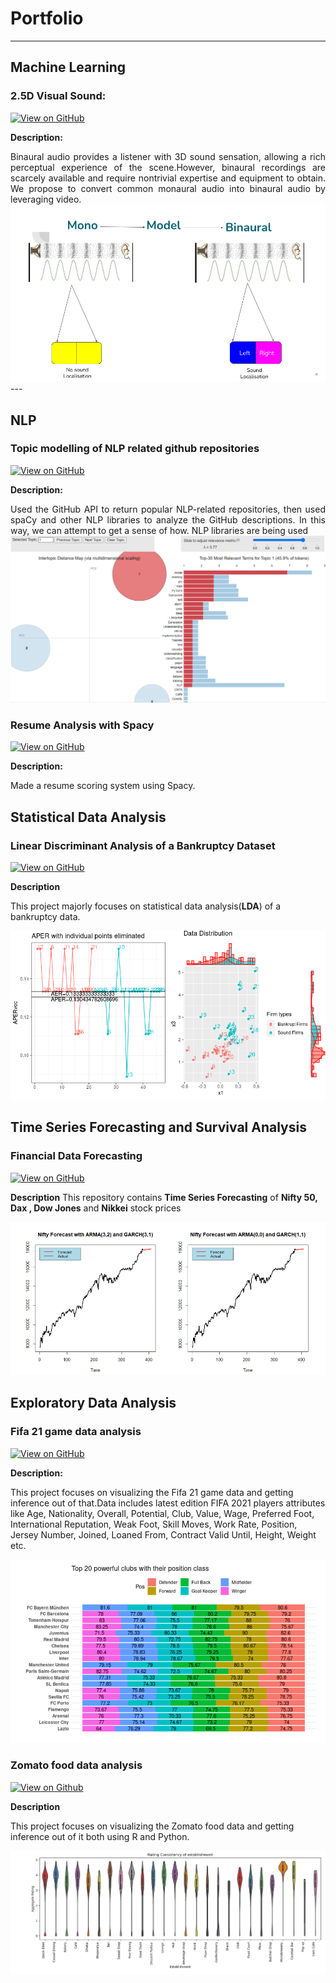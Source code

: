 # Portfolio

---

## **Machine Learning**

### 2.5D Visual Sound:

[![View on GitHub](https://img.shields.io/badge/GitHub-View_on_GitHub-blue?logo=GitHub)](https://github.com/dasdristanta13/2.5D-Visual-Sound)


**Description:** 
<div style="text-align: justify">Binaural audio provides a listener with 3D sound sensation, allowing a rich perceptual experience of the scene.However, binaural recordings are scarcely available and require nontrivial expertise and equipment to obtain. We propose to convert common monaural audio into binaural audio by leveraging video.</div>

<center><img src="images/ML_Project_report.png?raw=true"/></center>
---

## **NLP**
### Topic modelling of NLP related github repositories

[![View on GitHub](https://img.shields.io/badge/GitHub-View_on_GitHub-blue?logo=GitHub)](https://github.com/dasdristanta13/NLP_work/tree/main/Topic_modelling)


**Description:** 
<div style="text-align: justify">Used the GitHub API to return popular NLP-related repositories,
then used spaCy and other NLP libraries to analyze the GitHub
descriptions. In this way, we can attempt to get a sense of how.
NLP libraries are being used</div>

<center><img src="images/Topic_modelling.png?raw=true"/></center>

### Resume Analysis with Spacy

[![View on GitHub](https://img.shields.io/badge/GitHub-View_on_GitHub-blue?logo=GitHub)](https://github.com/dasdristanta13/NLP_work/tree/main/Resume_Analysis)


**Description:** 
<div style="text-align: justify">Made a resume scoring system using Spacy.</div>




## Statistical Data Analysis

### Linear Discriminant Analysis of a Bankruptcy Dataset
[![View on GitHub](https://img.shields.io/badge/GitHub-View_on_GitHub-blue?logo=GitHub)](https://github.com/dasdristanta13/Bankruptcy_LDA)

**Description**

This project majorly focuses on statistical data analysis(**LDA**) of a bankruptcy data.

<center><img src="images/Rplot4.png?raw=true"/></center>

## Time Series Forecasting and Survival Analysis

### Financial Data Forecasting
[![View on GitHub](https://img.shields.io/badge/GitHub-View_on_GitHub-blue?logo=GitHub)](https://github.com/dasdristanta13/Time-series)

**Description**
This repository contains **Time Series Forecasting** of **Nifty 50, Dax , Dow Jones** and **Nikkei** stock prices

<center><img src="images/Nifty_Forecast.png?raw=true"/></center>

## Exploratory Data Analysis

### Fifa 21 game data analysis
[![View on GitHub](https://img.shields.io/badge/GitHub-View_on_GitHub-blue?logo=GitHub)](https://github.com/dasdristanta13/Fifa21EDA)

**Description:**

This project focuses on visualizing the Fifa 21 game data and getting inference out of that.Data includes latest edition FIFA 2021 players attributes like Age, Nationality, Overall, Potential, Club, Value, Wage, Preferred Foot, International Reputation, Weak Foot, Skill Moves, Work Rate, Position, Jersey Number, Joined, Loaned From, Contract Valid Until, Height, Weight etc.

<center><img src="images/football.png?raw=true"/></center>

### Zomato food data analysis
[![View on Github](https://img.shields.io/badge/GitHub-View_on_GitHub-blue?logo=GitHub)](https://github.com/dasdristanta13/Zomato_Food_EDA)

**Description**

This project focuses on visualizing the Zomato food data and getting inference out of it both using R and Python.

<center><img src="images/zomato.png?raw=true"/></center>
